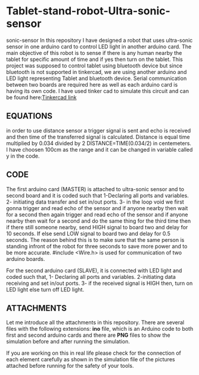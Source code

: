 # Tablet-stand-robot-Ultra-sonic-sensor
sonic-sensor
In this repository I have designed a robot that uses ultra-sonic sensor in one arduino card to control LED light in another arduino card.
The main objective of this robot is to sense if there is any human nearby the tablet for specific amount of time and if yes then turn on the tablet. This project was supposed to control tablet using bluetooth device but since bluetooth is not supported in tinkercad, we are using another arduino and LED light representing Tablet and bluetooth device. Serial communication between two boards are required here as well as each arduino card is having its own code. I have used tinker cad to simulate this circuit and can be found here:[Tinkercad link](https://www.tinkercad.com/things/i2dj9cwRCgx-ultra-sonic-sensor/editel?sharecode=rc-uAUlwxapXdeho-j3yGECvB7mxhBw07iaVfClnzx4)

## EQUATIONS
in order to use distance sensor a trigger signal is sent and echo is received and then time of the transferred signal is calculated. Distance is equal time multiplied by 0.034 divided by 2 DISTANCE=TIME(0.034/2) in centemeters.
I have choosen 100cm as the range and it can be changed in variable called y in the code.


## CODE
The first arduino card (MASTER) is attached to ultra-sonic sensor and to second board and it is coded such that 1-Declaring all ports and variables. 2- initiating data transfer and set in/out ports. 3- in the loop void we first gonna trigger and read echo of the sensor and if anyone nearby then wait for a second then again trigger and read echo of the sensor and if anyone nearby then wait for a second and do the same thing for the third time then if there still someone nearby, send HIGH signal to board two and delay for 10 seconds. If else send LOW signal to board two and delay for 0.5 seconds.
The reason behind this is to make sure that the same person is standing infront of the robot for three seconds to save more power and to be more accurate.
#include <Wire.h> is used for communication of two arduino boards.

For the second arduino card (SLAVE), it is connected with LED light and coded such that, 1- Declaring all ports and variables. 2-initiating data receiving and set in/out ports. 3- if the received signal is HIGH then, turn on LED light else turn off LED light.

## ATTACHMENTS

Let me introduce all the attachments in this repository. There are several files with the following extensions: **ino** file, which is an Arduino code to both first and second arduino cards and there are **PNG** files to show the simulation before and after running the simulation.

If you are working on this in real life please check for the connection of each element carefully as shown in the simulation file of the pictures attached before running for the safety of your tools.
